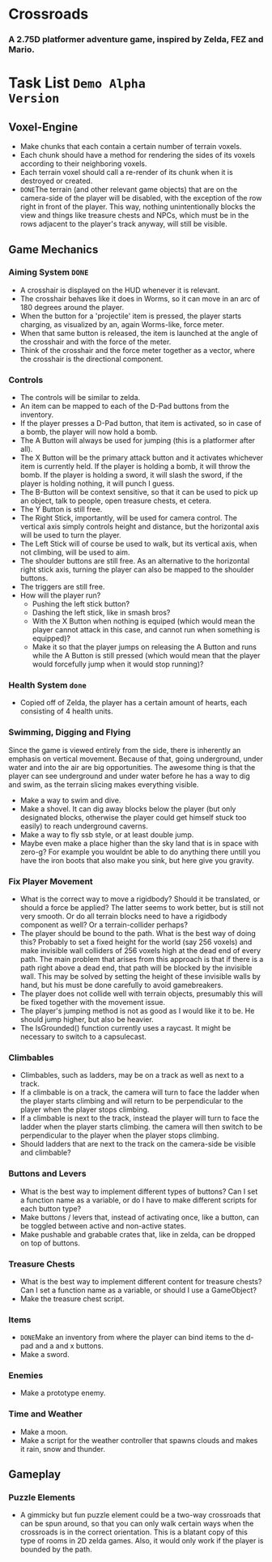 # Crossroads

### A 2.75D platformer adventure game, inspired by Zelda, FEZ and Mario.

# Task List <code>Demo Alpha Version</code>

## Voxel-Engine
- Make chunks that each contain a certain number of terrain voxels.
- Each chunk should have a method for rendering the sides of its voxels according to their neighboring voxels.
- Each terrain voxel should call a re-render of its chunk when it is destroyed or created.
- <code>DONE</code>The terrain (and other relevant game objects) that are on the camera-side of the player will be disabled, with the exception of the row right in front of the player. This way, nothing unintentionally blocks the view and things like treasure chests and NPCs, which must be in the rows adjacent to the player's track anyway, will still be visible.

## Game Mechanics

### Aiming System <code>DONE</code>
- A crosshair is displayed on the HUD whenever it is relevant.
- The crosshair behaves like it does in Worms, so it can move in an arc of 180 degrees around the player.
- When the button for a 'projectile' item is pressed, the player starts charging, as visualized by an, again Worms-like, force meter.
- When that same button is released, the item is launched at the angle of the crosshair and with the force of the meter.
- Think of the crosshair and the force meter together as a vector, where the crosshair is the directional component.

### Controls
- The controls will be similar to zelda.
- An item can be mapped to each of the D-Pad buttons from the inventory.
- If the player presses a D-Pad button, that item is activated, so in case of a bomb, the player will now hold a bomb.
- The A Button will always be used for jumping (this is a platformer after all).
- The X Button will be the primary attack button and it activates whichever item is currently held. If the player is holding a bomb, it will throw the bomb. If the player is holding a sword, it will slash the sword, if the player is holding nothing, it will punch I guess.
- The B-Button will be context sensitive, so that it can be used to pick up an object, talk to people, open treasure chests, et cetera.
- The Y Button is still free.
- The Right Stick, importantly, will be used for camera control. The vertical axis simply controls height and distance, but the horizontal axis will be used to turn the player.
- The Left Stick will of course be used to walk, but its vertical axis, when not climbing, will be used to aim.
- The shoulder buttons are still free. As an alternative to the horizontal right stick axis, turning the player can also be mapped to the shoulder buttons.
- The triggers are still free.
- How will the player run?
  - Pushing the left stick button?
  - Dashing the left stick, like in smash bros?
  - With the X Button when nothing is equiped (which would mean the player cannot attack in this case, and cannot run when something is equipped)?
  - Make it so that the player jumps on releasing the A Button and runs while the A Button is still pressed (which would mean that the player would forcefully jump when it would stop running)?

### Health System <code>done</code>
- Copied off of Zelda, the player has a certain amount of hearts, each consisting of 4 health units.

### Swimming, Digging and Flying
Since the game is viewed entirely from the side, there is inherently an emphasis on vertical movement. Because of that, going underground, under water and into the air are big opportunities. The awesome thing is that the player can see underground and under water before he has a way to dig and swim, as the terrain slicing makes everything visible.
- Make a way to swim and dive.
- Make a shovel. It can dig away blocks below the player (but only designated blocks, otherwise the player could get himself stuck too easily) to reach underground caverns.
- Make a way to fly ssb style, or at least double jump.
- Maybe even make a place higher than the sky land that is in space with zero-g? For example you wouldnt be able to do anything there untill you have the iron boots that also make you sink, but here give you gravity.

### Fix Player Movement
- What is the correct way to move a rigidbody? Should it be translated, or should a force be applied? The latter seems to work better, but is still not very smooth. Or do all terrain blocks need to have a rigidbody component as well? Or a terrain-collider perhaps?
- The player should be bound to the path. What is the best way of doing this? Probably to set a fixed height for the world (say 256 voxels) and make invisible wall colliders of 256 voxels high at the dead end of every path. The main problem that arises from this approach is that if there is a path right above a dead end, that path will be blocked by the invisible wall. This may be solved by setting the height of these invisible walls by hand, but his must be done carefully to avoid gamebreakers.
- The player does not collide well with terrain objects, presumably this will be fixed together with the movement issue.
- The player's jumping method is not as good as I would like it to be. He should jump higher, but also be heavier.
- The IsGrounded() function currently uses a raycast. It might be necessary to switch to a capsulecast.

### Climbables
- Climbables, such as ladders, may be on a track as well as next to a track.
- If a climbable is on a track, the camera will turn to face the ladder when the player starts climbing and will return to be perpendicular to the player when the player stops climbing.
- If a climbable is next to the track, instead the player will turn to face the ladder when the player starts climbing. the camera will then switch to be perpendicular to the player when the player stops climbing.
- Should ladders that are next to the track on the camera-side be visible and climbable?

### Buttons and Levers
- What is the best way to implement different types of buttons? Can I set a function name as a variable, or do I have to make different scripts for each button type?
- Make buttons / levers that, instead of activating once, like a button, can be toggled between active and non-active states.
- Make pushable and grabable crates that, like in zelda, can be dropped on top of buttons.

### Treasure Chests
- What is the best way to implement different content for treasure chests? Can I set a function name as a variable, or should I use a GameObject?
- Make the treasure chest script.

### Items
- <code>DONE</code>Make an inventory from where the player can bind items to the d-pad and a and x buttons.
- Make a sword.

### Enemies
- Make a prototype enemy.

### Time and Weather
- Make a moon.
- Make a script for the weather controller that spawns clouds and makes it rain, snow and thunder.

## Gameplay

### Puzzle Elements
- A gimmicky but fun puzzle element could be a two-way crossroads that can be spun around, so that you can only walk certain ways when the crossroads is in the correct orientation. This is a blatant copy of this type of rooms in 2D zelda games. Also, it would only work if the player is bounded by the path.